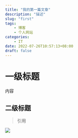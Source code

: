 ```yaml
---
title: "我的第一篇文章"
description: "描述"
slug: "first"
tags:
    - 博客
    - 个人网站
categories:
    - IT
date: 2022-07-26T10:57:13+08:00
draft: false
---
```


# 一级标题
内容

## 二级标题

> 引用

![](IMG_0324.JPG)
